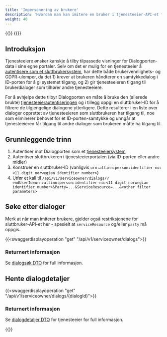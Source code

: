 ```yaml
---
title: 'Impersonering av brukere'
description: 'Hvordan man kan imitere en bruker i tjenesteeier-API-et for leseoperasjoner'
weight: 40
---
```


{{<dialogportenswaggerselector>}}
{{<swaggerload>}} 

## Introduksjon

Tjenesteeiere ønsker kanskje å tilby tilpassede visninger for Dialogporten-data i sine egne portaler. Selv om det er mulig for en tjenesteeier å [autentisere som et sluttbrukersystem](/nb/dialogporten/user-guides/service-owners/impersonating-users/../../authenticating/#id-porten-autentisering), har dette både brukervennlighets- og GDPR-ulemper, da det 1) krever at brukeren håndterer en samtykkedialog i ID-porten for å gi systemet tilgang, og 2) gir tjenesteeieren tilgang til brukerdialoger som tilhører andre tjenesteeiere.

For å avhjelpe dette tilbyr Dialogporten en måte å bruke den (allerede brukte) [tjenesteeierautentiseringen](/nb/dialogporten/user-guides/service-owners/impersonating-users/../../authenticating/#bruk-for-tjenesteeiersystemer) og i tillegg oppgi en sluttbruker-ID for å filtrere de tilgjengelige dialogene ytterligere. Dette resulterer i en liste over dialoger opprettet av tjenesteeieren som sluttbrukeren har tilgang til, noe som eliminerer behovet for et ID-porten-samtykke og unngår at tjenesteeieren får tilgang til andre dialoger som brukeren måtte ha tilgang til.

## Grunnleggende trinn

1. Autentiser mot Dialogporten som et [tjenesteeiersystem](/nb/dialogporten/user-guides/service-owners/impersonating-users/../../authenticating/#bruk-for-tjenesteeiersystemer)
2. Autentiser sluttbrukeren i tjenesteeierportalen (via ID-porten eller andre midler)
3. Konstruer en sluttbruker-ID (vanligvis `urn:altinn:person:identifier-no:<11 digit norwegian identifier number>`)
4. Utfør et kall til `/api/v1/serviceowner/dialogs/?endUserId=urn:altinn:person:identifier-no:<11 digit norwegian identifier number>&Party=...&ServiceResource=...&<other filter parameters>`

## Søke etter dialoger

Merk at når man imiterer brukere, gjelder også restriksjonene for sluttbruker-API-et her - spesielt at `serviceResource` og/eller `party` må oppgis.

{{<swaggerdisplayoperation "get" "/api/v1/serviceowner/dialogs">}}

### Returnert informasjon

Se [dialogsøk DTO](/nb/dialogporten/user-guides/service-owners/impersonating-users/../../../reference/entities/dialog#søk-1) for full informasjon.

## Hente dialogdetaljer

{{<swaggerdisplayoperation "get" "/api/v1/serviceowner/dialogs/{dialogId}">}}

### Returnert informasjon

Se [dialogdetaljer DTO](/nb/dialogporten/user-guides/service-owners/impersonating-users/../../../reference/entities/dialog#detaljer-1) for tjenesteeier for full informasjon.

{{<children />}}
